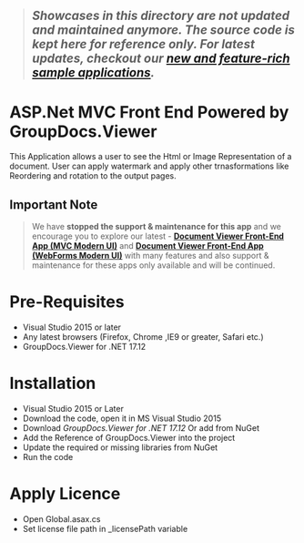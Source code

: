 > ## *Showcases in this directory are not updated and maintained anymore. The source code is kept here for reference only. For latest updates, checkout our [new and feature-rich sample applications](https://github.com/groupdocs-viewer).*

# ASP.Net MVC Front End Powered by GroupDocs.Viewer

This Application allows a user to see the Html or Image Representation of a document. User can apply watermark and apply other trnasformations like Reordering and rotation to the output pages.

## Important Note

> We have **stopped the support & maintenance for this app** and we encourage you to explore our latest - **[Document Viewer Front-End App (MVC Modern UI)](https://github.com/groupdocs-viewer/GroupDocs.Viewer-for-.NET-MVC-App)** and **[Document Viewer Front-End App (WebForms Modern UI)](https://github.com/groupdocs-viewer/GroupDocs.Viewer-for-.NET-webforms-App)** with many features and also support & maintenance for these apps only available and will be continued.

# Pre-Requisites

* Visual Studio 2015 or later
* Any latest browsers (Firefox, Chrome ,IE9 or greater, Safari etc.)
* GroupDocs.Viewer for .NET 17.12


# Installation

* Visual Studio 2015 or Later
* Download the code, open it in MS Visual Studio 2015 
* Download *GroupDocs.Viewer for .NET 17.12* Or add from NuGet
* Add the Reference of GroupDocs.Viewer into the project
* Update the required or missing libraries from NuGet
* Run the code

# Apply Licence

* Open Global.asax.cs
* Set license file path in _licensePath variable

